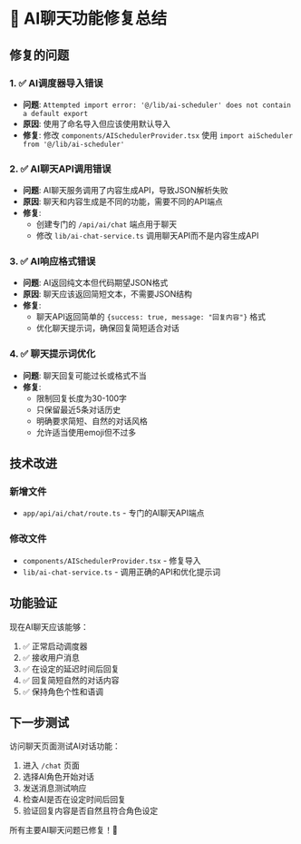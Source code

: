 # 🔧 AI聊天功能修复总结

## 修复的问题

### 1. ✅ AI调度器导入错误
- **问题**: `Attempted import error: '@/lib/ai-scheduler' does not contain a default export`
- **原因**: 使用了命名导入但应该使用默认导入
- **修复**: 修改 `components/AISchedulerProvider.tsx` 使用 `import aiScheduler from '@/lib/ai-scheduler'`

### 2. ✅ AI聊天API调用错误
- **问题**: AI聊天服务调用了内容生成API，导致JSON解析失败
- **原因**: 聊天和内容生成是不同的功能，需要不同的API端点
- **修复**: 
  - 创建专门的 `/api/ai/chat` 端点用于聊天
  - 修改 `lib/ai-chat-service.ts` 调用聊天API而不是内容生成API

### 3. ✅ AI响应格式错误
- **问题**: AI返回纯文本但代码期望JSON格式
- **原因**: 聊天应该返回简短文本，不需要JSON结构
- **修复**: 
  - 聊天API返回简单的 `{success: true, message: "回复内容"}` 格式
  - 优化聊天提示词，确保回复简短适合对话

### 4. ✅ 聊天提示词优化
- **问题**: 聊天回复可能过长或格式不当
- **修复**: 
  - 限制回复长度为30-100字
  - 只保留最近5条对话历史
  - 明确要求简短、自然的对话风格
  - 允许适当使用emoji但不过多

## 技术改进

### 新增文件
- `app/api/ai/chat/route.ts` - 专门的AI聊天API端点

### 修改文件
- `components/AISchedulerProvider.tsx` - 修复导入
- `lib/ai-chat-service.ts` - 调用正确的API和优化提示词

## 功能验证

现在AI聊天应该能够：
1. ✅ 正常启动调度器
2. ✅ 接收用户消息
3. ✅ 在设定的延迟时间后回复
4. ✅ 回复简短自然的对话内容
5. ✅ 保持角色个性和语调

## 下一步测试

访问聊天页面测试AI对话功能：
1. 进入 `/chat` 页面
2. 选择AI角色开始对话
3. 发送消息测试响应
4. 检查AI是否在设定时间后回复
5. 验证回复内容是否自然且符合角色设定

所有主要AI聊天问题已修复！🎉 